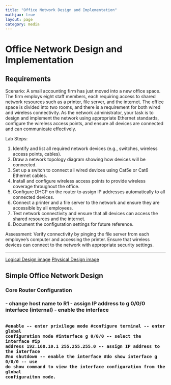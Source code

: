 ```yaml
---
title: "Office Network Design and Implementation"
mathjax: true
layout: page
category: media
---
```

<h1>Office Network Design and Implementation</h1>
<h2>Requirements</h2>
Scenario:
A small accounting firm has just moved into a new office space. The firm employs eight staff members, each requiring access to shared network resources such as a printer, file server, and the internet. The office space is divided into two rooms, and there is a requirement for both wired and wireless connectivity. As the network administrator, your task is to design and implement the network using appropriate Ethernet standards, configure the wireless access points, and ensure all devices are connected and can communicate effectively.

Lab Steps:

1. Identify and list all required network devices (e.g., switches, wireless access points, cables).
2. Draw a network topology diagram showing how devices will be connected.
3. Set up a switch to connect all wired devices using Cat5e or Cat6 Ethernet cables.
4. Install and configure wireless access points to provide wireless coverage throughout the office.
5. Configure DHCP on the router to assign IP addresses automatically to all connected devices.
6. Connect a printer and a file server to the network and ensure they are accessible by all employees.
7. Test network connectivity and ensure that all devices can access the shared resources and the internet.
8. Document the configuration settings for future reference.

Assessment: Verify connectivity by pinging the file server from each employee’s computer and accessing the printer. Ensure that wireless devices can connect to the network with appropriate security settings.

-----------------------------------------------------------------------------------------------------------------------------------------------------------------------------------------------
<a href src="/assets/img/simple-network.png">Logical Design image</a>
<a href src="/assets/img/simple-network1.png">Physical Design image</a>

<h2>Simple Office Network Design</h2>
<h3>Core Router Configuration<h3>
- change host name to R1
- assign IP address to g 0/0/0 interface (internal)
- enable the interface
<code>

#enable   -- enter privilege mode
#configure terminal -- enter global configuration mode
#interface g 0/0/0 -- select the interface
#ip address 192.168.10.1 255.255.255.0 -- assign IP address to the interface
#no shutdown -- enable the interface
#do show interface g 0/0/0 -- use do show command to view the interface configuration from the global configuraiton mode.
</code>

